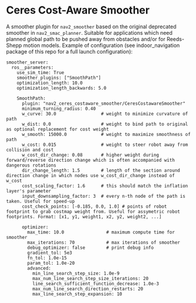 # Ceres Cost-Aware Smoother

A smoother plugin for `nav2_smoother` based on the original deprecated smoother in `nav2_smac_planner`. Suitable for applications which need planned global path to be pushed away from obstacles and/or for Reeds-Shepp motion models. Example of configuration (see indoor_navigation package of this repo for a full launch configuration):

```
smoother_server:
  ros__parameters:
    use_sim_time: True
    smoother_plugins: ["SmoothPath"]
    optimization_length: 10.0
    optimization_length_backwards: 5.0

    SmoothPath:
      plugin: "nav2_ceres_costaware_smoother/CeresCostawareSmoother"
      minimum_turning_radius: 0.40
      w_curve: 30.0                 # weight to minimize curvature of path
      w_dist: 0.0                   # weight to bind path to original as optional replacement for cost weight
      w_smooth: 15000.0             # weight to maximize smoothness of path
      w_cost: 0.015                 # weight to steer robot away from collision and cost
      w_cost_dir_change: 0.08       # higher weight during forward/reverse direction change which is often accompanied with dangerous rotations
      dir_change_length: 1.5        # length of the section around direction change in which nodes use w_cost_dir_change instead of w_cost
      cost_scaling_factor: 1.6      # this should match the inflation layer's parameter
      input_downsampling_factor: 3  # every n-th node of the path is taken. Useful for speed-up
      cost_check_points: [-0.185, 0.0, 1.0] # points of robot footprint to grab costmap weight from. Useful for assymetric robot footprints. Format: [x1, y1, weight1, x2, y2, weight2, ...]

      optimizer:
        max_time: 10.0                # maximum compute time for smoother
        max_iterations: 70            # max iterations of smoother
        debug_optimizer: false        # print debug info
        gradient_tol: 5e3
        fn_tol: 1.0e-15
        param_tol: 1.0e-20
        advanced:
          min_line_search_step_size: 1.0e-9
          max_num_line_search_step_size_iterations: 20
          line_search_sufficient_function_decrease: 1.0e-3
          max_num_line_search_direction_restarts: 20
          max_line_search_step_expansion: 10
```